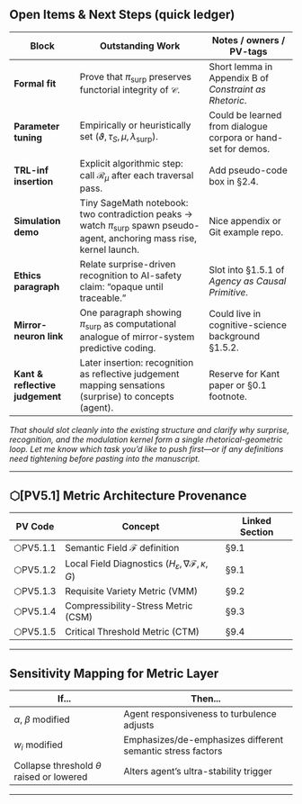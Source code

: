 ## Open Items & Next Steps (quick ledger)

|Block|Outstanding Work|Notes / owners / PV-tags|
|---|---|---|
|**Formal fit**|Prove that $\pi_{\text{surp}}$ preserves functorial integrity of $\mathcal C$.|Short lemma in Appendix B of _Constraint as Rhetoric_.|
|**Parameter tuning**|Empirically or heuristically set $(\vartheta,\tau_S,\mu,\lambda_{\text{surp}})$.|Could be learned from dialogue corpora or hand-set for demos.|
|**TRL-inf insertion**|Explicit algorithmic step: call $\mathcal R_\mu$ after each traversal pass.|Add pseudo-code box in §2.4.|
|**Simulation demo**|Tiny SageMath notebook: two contradiction peaks → watch $\pi_{\text{surp}}$ spawn pseudo-agent, anchoring mass rise, kernel launch.|Nice appendix or Git example repo.|
|**Ethics paragraph**|Relate surprise-driven recognition to AI-safety claim: “opaque until traceable.”|Slot into §1.5.1 of _Agency as Causal Primitive_.|
|**Mirror-neuron link**|One paragraph showing $\pi_{\text{surp}}$ as computational analogue of mirror-system predictive coding.|Could live in cognitive-science background §1.5.2.|
|**Kant & reflective judgement**|Later insertion: recognition as reflective judgement mapping sensations (surprise) to concepts (agent).|Reserve for Kant paper or §0.1 footnote.|


_That should slot cleanly into the existing structure and clarify why surprise, recognition, and the modulation kernel form a single rhetorical-geometric loop. Let me know which task you’d like to push first—or if any definitions need tightening before pasting into the manuscript._

---

## ⬡[PV5.1] Metric Architecture Provenance

| PV Code | Concept                                 | Linked Section         |
| ------- | ---------------------------------------- | ----------------------- |
| ⬡PV5.1.1 | Semantic Field $\mathcal{F}$ definition | §9.1                    |
| ⬡PV5.1.2 | Local Field Diagnostics $(H_{\varepsilon}, \nabla\mathcal{F}, \kappa, G)$ | §9.1 |
| ⬡PV5.1.3 | Requisite Variety Metric (VMM)         | §9.2                    |
| ⬡PV5.1.4 | Compressibility-Stress Metric (CSM)    | §9.3                    |
| ⬡PV5.1.5 | Critical Threshold Metric (CTM)        | §9.4                    |

---

## Sensitivity Mapping for Metric Layer

| If... | Then... |
| ----- | ------- |
| $\alpha$, $\beta$ modified | Agent responsiveness to turbulence adjusts |
| $w_i$ modified | Emphasizes/de-emphasizes different semantic stress factors |
| Collapse threshold $\theta$ raised or lowered | Alters agent’s ultra-stability trigger |

---
